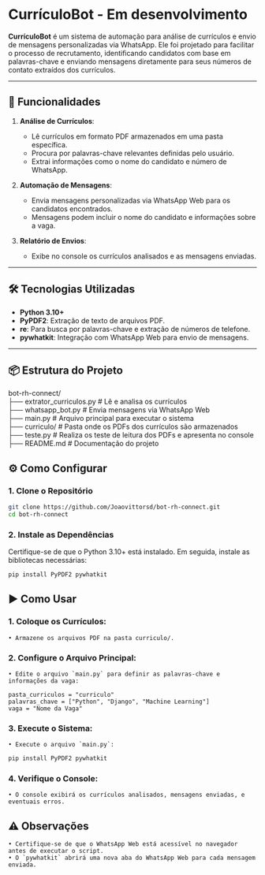 # CurrículoBot - Em desenvolvimento

**CurrículoBot** é um sistema de automação para análise de currículos e envio de mensagens personalizadas via WhatsApp. Ele foi projetado para facilitar o processo de recrutamento, identificando candidatos com base em palavras-chave e enviando mensagens diretamente para seus números de contato extraídos dos currículos.

---

## 🚀 Funcionalidades

1. **Análise de Currículos**:
   - Lê currículos em formato PDF armazenados em uma pasta específica.
   - Procura por palavras-chave relevantes definidas pelo usuário.
   - Extrai informações como o nome do candidato e número de WhatsApp.

2. **Automação de Mensagens**:
   - Envia mensagens personalizadas via WhatsApp Web para os candidatos encontrados.
   - Mensagens podem incluir o nome do candidato e informações sobre a vaga.

3. **Relatório de Envios**:
   - Exibe no console os currículos analisados e as mensagens enviadas.

---

## 🛠️ Tecnologias Utilizadas

- **Python 3.10+**
- **PyPDF2**: Extração de texto de arquivos PDF.
- **re**: Para busca por palavras-chave e extração de números de telefone.
- **pywhatkit**: Integração com WhatsApp Web para envio de mensagens.

---

## 📦 Estrutura do Projeto

bot-rh-connect/<br>
├── extrator_curriculos.py # Lê e analisa os currículos<br>
├── whatsapp_bot.py # Envia mensagens via WhatsApp Web<br>
├── main.py # Arquivo principal para executar o sistema<br>
├── curriculo/ # Pasta onde os PDFs dos currículos são armazenados<br>
├── teste.py # Realiza os teste de leitura dos PDFs e apresenta no console<br>
├── README.md # Documentação do projeto<br>

## ⚙️ Como Configurar

### 1. Clone o Repositório
```bash
git clone https://github.com/Joaovittorsd/bot-rh-connect.git
cd bot-rh-connect 
```

### 2. Instale as Dependências
Certifique-se de que o Python 3.10+ está instalado. Em seguida, instale as bibliotecas necessárias:
```bash
pip install PyPDF2 pywhatkit
```

## ▶️ Como Usar

### 1. Coloque os Currículos:
    • Armazene os arquivos PDF na pasta curriculo/.

### 2. Configure o Arquivo Principal:
    • Edite o arquivo `main.py` para definir as palavras-chave e informações da vaga:

    pasta_curriculos = "curriculo"
    palavras_chave = ["Python", "Django", "Machine Learning"]
    vaga = "Nome da Vaga"

### 3. Execute o Sistema:
    • Execute o arquivo `main.py`:

```bash
pip install PyPDF2 pywhatkit
```

### 4. Verifique o Console:
    • O console exibirá os currículos analisados, mensagens enviadas, e eventuais erros.

## ⚠️ Observações

    • Certifique-se de que o WhatsApp Web está acessível no navegador antes de executar o script.
    • O `pywhatkit` abrirá uma nova aba do WhatsApp Web para cada mensagem enviada.